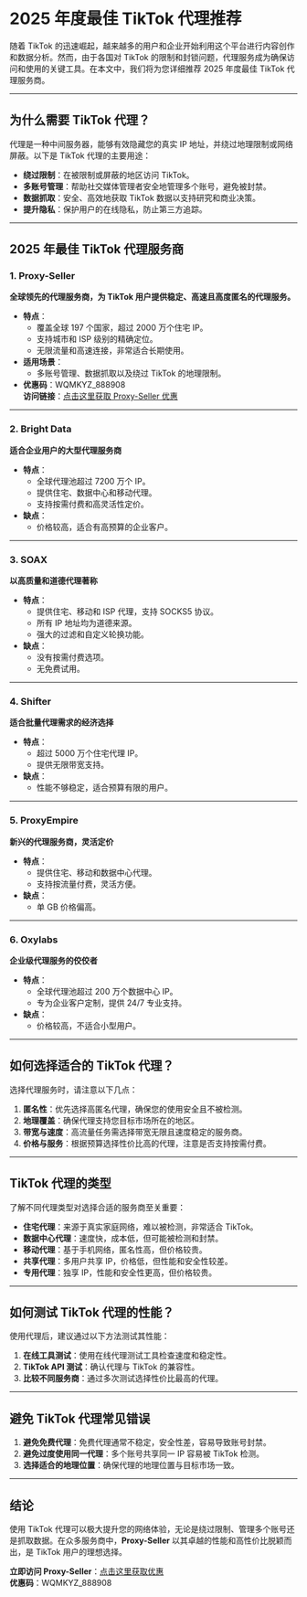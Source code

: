 # 2025 年度最佳 TikTok 代理推荐

随着 TikTok 的迅速崛起，越来越多的用户和企业开始利用这个平台进行内容创作和数据分析。然而，由于各国对 TikTok 的限制和封锁问题，代理服务成为确保访问和使用的关键工具。在本文中，我们将为您详细推荐 2025 年度最佳 TikTok 代理服务商。

---

## 为什么需要 TikTok 代理？

代理是一种中间服务器，能够有效隐藏您的真实 IP 地址，并绕过地理限制或网络屏蔽。以下是 TikTok 代理的主要用途：

- **绕过限制**：在被限制或屏蔽的地区访问 TikTok。
- **多账号管理**：帮助社交媒体管理者安全地管理多个账号，避免被封禁。
- **数据抓取**：安全、高效地获取 TikTok 数据以支持研究和商业决策。
- **提升隐私**：保护用户的在线隐私，防止第三方追踪。

---

## 2025 年最佳 TikTok 代理服务商

### **1. Proxy-Seller**
**全球领先的代理服务商，为 TikTok 用户提供稳定、高速且高度匿名的代理服务。**
- **特点**：
  - 覆盖全球 197 个国家，超过 2000 万个住宅 IP。
  - 支持城市和 ISP 级别的精确定位。
  - 无限流量和高速连接，非常适合长期使用。
- **适用场景**：
  - 多账号管理、数据抓取以及绕过 TikTok 的地理限制。
- **优惠码**：WQMKYZ_888908  
  **访问链接**：[点击这里获取 Proxy-Seller 优惠](https://bit.ly/proxy-seller-coupon)

---

### **2. Bright Data**
**适合企业用户的大型代理服务商**
- **特点**：
  - 全球代理池超过 7200 万个 IP。
  - 提供住宅、数据中心和移动代理。
  - 支持按需付费和高灵活性定价。
- **缺点**：
  - 价格较高，适合有高预算的企业客户。

---

### **3. SOAX**
**以高质量和道德代理著称**
- **特点**：
  - 提供住宅、移动和 ISP 代理，支持 SOCKS5 协议。
  - 所有 IP 地址均为道德来源。
  - 强大的过滤和自定义轮换功能。
- **缺点**：
  - 没有按需付费选项。
  - 无免费试用。

---

### **4. Shifter**
**适合批量代理需求的经济选择**
- **特点**：
  - 超过 5000 万个住宅代理 IP。
  - 提供无限带宽支持。
- **缺点**：
  - 性能不够稳定，适合预算有限的用户。

---

### **5. ProxyEmpire**
**新兴的代理服务商，灵活定价**
- **特点**：
  - 提供住宅、移动和数据中心代理。
  - 支持按流量付费，灵活方便。
- **缺点**：
  - 单 GB 价格偏高。

---

### **6. Oxylabs**
**企业级代理服务的佼佼者**
- **特点**：
  - 全球代理池超过 200 万个数据中心 IP。
  - 专为企业客户定制，提供 24/7 专业支持。
- **缺点**：
  - 价格较高，不适合小型用户。

---

## 如何选择适合的 TikTok 代理？

选择代理服务时，请注意以下几点：
1. **匿名性**：优先选择高匿名代理，确保您的使用安全且不被检测。
2. **地理覆盖**：确保代理支持您目标市场所在的地区。
3. **带宽与速度**：高流量任务需选择带宽无限且速度稳定的服务商。
4. **价格与服务**：根据预算选择性价比高的代理，注意是否支持按需付费。

---

## TikTok 代理的类型

了解不同代理类型对选择合适的服务商至关重要：

- **住宅代理**：来源于真实家庭网络，难以被检测，非常适合 TikTok。
- **数据中心代理**：速度快，成本低，但可能被检测和封禁。
- **移动代理**：基于手机网络，匿名性高，但价格较贵。
- **共享代理**：多用户共享 IP，价格低，但性能和安全性较差。
- **专用代理**：独享 IP，性能和安全性更高，但价格较贵。

---

## 如何测试 TikTok 代理的性能？

使用代理后，建议通过以下方法测试其性能：
1. **在线工具测试**：使用在线代理测试工具检查速度和稳定性。
2. **TikTok API 测试**：确认代理与 TikTok 的兼容性。
3. **比较不同服务商**：通过多次测试选择性价比最高的代理。

---

## 避免 TikTok 代理常见错误

1. **避免免费代理**：免费代理通常不稳定，安全性差，容易导致账号封禁。
2. **避免过度使用同一代理**：多个账号共享同一 IP 容易被 TikTok 检测。
3. **选择适合的地理位置**：确保代理的地理位置与目标市场一致。

---

## 结论

使用 TikTok 代理可以极大提升您的网络体验，无论是绕过限制、管理多个账号还是抓取数据。在众多服务商中，**Proxy-Seller** 以其卓越的性能和高性价比脱颖而出，是 TikTok 用户的理想选择。

**立即访问 Proxy-Seller**：[点击这里获取优惠](https://bit.ly/proxy-seller-coupon)  
**优惠码**：WQMKYZ_888908
